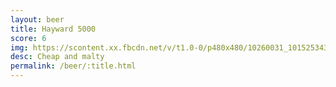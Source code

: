 ```yaml
---
layout: beer
title: Hayward 5000
score: 6
img: https://scontent.xx.fbcdn.net/v/t1.0-0/p480x480/10260031_10152534306073745_6457168517247456226_n.jpg?oh=89b3098ec275f3c2f533badd31cfab63&oe=58C24956
desc: Cheap and malty
permalink: /beer/:title.html
---
```

